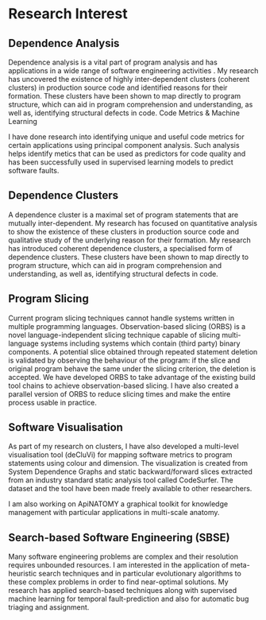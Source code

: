 # Research Interest

## Dependence Analysis

Dependence analysis is a vital part of program analysis and has applications in a wide range of software engineering activities . My research has uncovered the existence of highly inter-dependent clusters (coherent clusters) in production source code and identified reasons for their formation. These clusters have been shown to map directly to program structure, which can aid in program comprehension and understanding, as well as, identifying structural defects in code.
Code Metrics & Machine Learning

I have done research into identifying unique and useful code metrics for certain applications using principal component analysis. Such analysis helps identify metics that can be used as predictors for code quality and has been successfully used in supervised learning models to predict software faults.

## Dependence Clusters
A dependence cluster is a maximal set of program statements that are mutually inter-dependent. My research has focused on quantitative analysis to show the existence of these clusters in production source code and qualitative study of the underlying reason for their formation. My research has introduced coherent dependence clusters, a specialised form of dependence clusters. These clusters have been shown to map directly to program structure, which can aid in program comprehension and understanding, as well as, identifying structural defects in code.

## Program Slicing
Current program slicing techniques cannot handle systems written in multiple programming languages. Observation-based slicing (ORBS) is a novel language-independent slicing technique capable of slicing multi-language systems including systems which contain (third party) binary components. A potential slice obtained through repeated statement deletion is validated by observing the behaviour of the program: if the slice and original program behave the same under the slicing criterion, the deletion is accepted. We have developed ORBS to take advantage of the existing build tool chains to achieve observation-based slicing. I have also created a parallel version of ORBS to reduce slicing times and make the entire process usable in practice.

## Software Visualisation
As part of my research on clusters, I have also developed a multi-level visualisation tool (deCluVi) for mapping software metrics to program statements using colour and dimension. The visualization is created from System Dependence Graphs and static backward/forward slices extracted from an industry standard static analysis tool called CodeSurfer. The dataset and the tool have been made freely available to other researchers.

I am also working on ApiNATOMY a graphical toolkit for knowledge management with particular applications in multi-scale anatomy.

## Search-based Software Engineering (SBSE)
Many software engineering problems are complex and their resolution requires unbounded resources. I am interested in the application of meta-heuristic search techniques and in particular evolutionary algorithms to these complex problems in order to find near-optimal solutions. My research has applied search-based techniques along with supervised machine learning for temporal fault-prediction and also for automatic bug triaging and assignment.